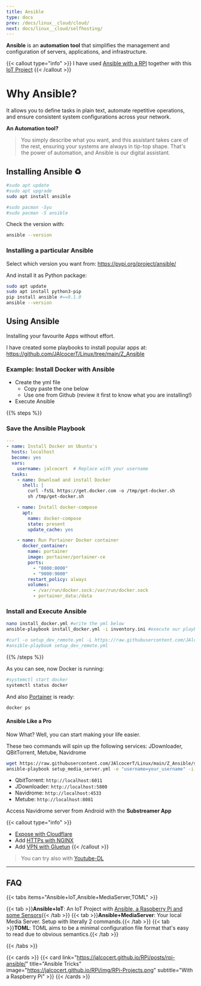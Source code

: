 ```yaml
---
title: Ansible
type: docs
prev: /docs/linux__cloud/cloud/
next: docs/linux__cloud/selfhosting/
---
```


**Ansible** is an **automation tool** that simplifies the management and configuration of servers, applications, and infrastructure. 

{{< callout type="info" >}}
I have used [Ansible with a RPI](https://jalcocert.github.io/RPi/posts/rpi-ansible/) together with this [IoT Project](https://jalcocert.github.io/RPi/posts/rpi-iot-dht1122-mongo/)
{{< /callout >}}

# Why Ansible?

It allows you to define tasks in plain text, automate repetitive operations, and ensure consistent system configurations across your network.

**An Automation tool?**

> You simply describe what you want, and this assistant takes care of the rest, ensuring your systems are always in tip-top shape. That's the power of automation, and Ansible is our digital assistant.

## Installing Ansible ♻️

```sh
#sudo apt update
#sudo apt upgrade
sudo apt install ansible

#sudo pacman -Syu
#sudo pacman -S ansible
```

Check the version with:

```sh
ansible --version
```

### Installing a particular Ansible

Select which version you want from: <https://pypi.org/project/ansible/>

And install it as Python package:

```sh
sudo apt update
sudo apt install python3-pip
pip install ansible #==9.1.0
ansible --version
```

## Using Ansible

Installing your favourite Apps without effort.

I have created some playbooks to install popular apps at: <https://github.com/JAlcocerT/Linux/tree/main/Z_Ansible>


### Example: Install Docker with Ansible

* Create the yml file 
    * Copy paste the one below
    * Use one from Github (review it first to know what you are installing!)
* Execute Ansible

{{% steps %}}

### Save the Ansible Playbook

```yml
---
- name: Install Docker on Ubuntu's
  hosts: localhost
  become: yes
  vars:
    username: jalcocert  # Replace with your username
  tasks:
    - name: Download and install Docker
      shell: |
        curl -fsSL https://get.docker.com -o /tmp/get-docker.sh
        sh /tmp/get-docker.sh

    - name: Install docker-compose
      apt:
        name: docker-compose
        state: present
        update_cache: yes

    - name: Run Portainer Docker container
      docker_container:
        name: portainer
        image: portainer/portainer-ce
        ports:
          - "8000:8000"
          - "9000:9000"
        restart_policy: always
        volumes:
          - /var/run/docker.sock:/var/run/docker.sock
          - portainer_data:/data
```

### Install and Execute Ansible

```sh
nano install_docker.yml #write the yml below
ansible-playbook install_docker.yml -i inventory.ini #execute our playbook

#curl -o setup_dev_remote.yml -L https://raw.githubusercontent.com/JAlcocerT/Linux/main/Z_Ansible/setup_dev_remote.yml
#ansible-playbook setup_dev_remote.yml
```
{{% /steps %}}


As you can see, now Docker is running:

```sh
#systemctl start docker
systemctl status docker
```

And also [Portainer](https://fossengineer.com/selfhosting-portainer-docker/) is ready:

```sh
docker ps
```

#### Ansible Like a Pro

Now What? Well, you can start making your life easier.

These two commands will spin up the following services: JDownloader, QBitTorrent, Metube, Navidrome

```sh
wget https://raw.githubusercontent.com/JAlcocerT/Linux/main/Z_Ansible/setup_media_server.yml
ansible-playbook setup_media_server.yml -e "username=your_username" -i inventory.ini
```

* QbitTorrent: `http://localhost:6011`
* JDownloader: `http://localhost:5800`
* Navidrome: `http://localhost:4533`
* Metube: `http://localhost:8081`

Access Navidrome server from Android with the **Substreamer App**

{{< callout type="info" >}}
* [Expose with Cloudflare](https://fossengineer.com/selfhosting-cloudflared-tunnel-docker/)
* Add [HTTPs with NGINX](https://fossengineer.com/selfhosting-nginx-proxy-manager-docker/)
* Add [VPN with Gluetun](https://fossengineer.com/gluetun-vpn-docker/)
{{< /callout >}}

> You can try also with [Youtube-DL](https://jalcocert.github.io/RPi/posts/youtube-video-download/#youtube-dl-material)


---

## FAQ

{{< tabs items="Ansible+IoT,Ansible+MediaServer,TOML" >}}

  {{< tab >}}**Ansible+IoT**: An IoT Project with [Ansible, a Raspberry Pi and some Sensors](https://jalcocert.github.io/RPi/posts/rpi-ansible/){{< /tab >}}
  {{< tab >}}**Ansible+MediaServer**: Your local Media Server. Setup with literally 2 commands.{{< /tab >}}
  {{< tab >}}**TOML**: TOML aims to be a minimal configuration file format that's easy to read due to obvious semantics.{{< /tab >}}

{{< /tabs >}}


{{< cards >}}
  {{< card link="https://jalcocert.github.io/RPi/posts/rpi-ansible/" title="Ansible Tricks" image="https://jalcocert.github.io/RPi/img/RPi-Projects.png" subtitle="With a Raspberry Pi" >}}
{{< /cards >}}


<!-- {{< cards >}}
  {{< card link="https://jalcocert.github.io/RPi/posts/rpi-ansible/" title="Image Card" image="https://source.unsplash.com/featured/800x600?landscape" subtitle="Raspberry Pi" >}}
{{< /cards >}} -->